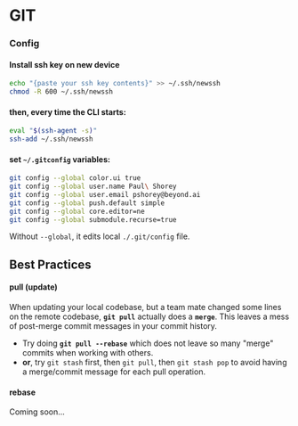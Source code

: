 # GIT  
### Config  
#### Install ssh key on new device  
```bash  
echo "{paste your ssh key contents}" >> ~/.ssh/newssh  
chmod -R 600 ~/.ssh/newssh  
```  
  
#### then, every time the CLI starts:  
```bash  
eval "$(ssh-agent -s)"  
ssh-add ~/.ssh/newssh  
```  
#### set `~/.gitconfig` variables:  
```bash  
git config --global color.ui true  
git config --global user.name Paul\ Shorey  
git config --global user.email pshorey@beyond.ai  
git config --global push.default simple  
git config --global core.editor=ne  
git config --global submodule.recurse=true  
```  
Without `--global`, it edits local `./.git/config` file.  
  
  
## Best Practices  
  
#### pull (update)  
When updating your local codebase, but a team mate changed some lines on the remote codebase, **`git pull`** actually does a **`merge`**. This leaves a mess of post-merge commit messages in your commit history.  
* Try doing **`git pull --rebase`** which does not leave so many "merge" commits when working with others.  
* **or**, try `git stash` first, then `git pull`, then `git stash pop` to avoid having a merge/commit message for each pull operation.  
  
#### rebase  
Coming soon...